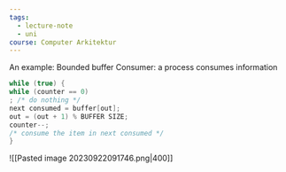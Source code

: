```yaml
---
tags:
  - lecture-note
  - uni
course: Computer Arkitektur
---
```

An example: Bounded buffer
Consumer: a process consumes information

```c
while (true) {
while (counter == 0)
; /* do nothing */
next consumed = buffer[out];
out = (out + 1) % BUFFER SIZE;
counter--;
/* consume the item in next consumed */
}
```
![[Pasted image 20230922091746.png|400]]
